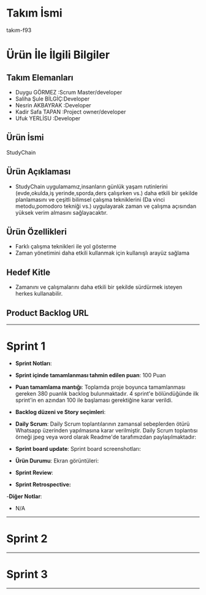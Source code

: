 # **Takım İsmi**

takım-f93

# Ürün İle İlgili Bilgiler

## Takım Elemanları

- Duygu GÖRMEZ      :Scrum Master/developer
- Saliha Şule BİLGİÇ:Developer
- Nesrin AKBAYRAK   :Developer
- Kadir Safa TAPAN  :Project owner/developer
- Ufuk YERLİSU      :Developer

## Ürün İsmi

StudyChain

## Ürün Açıklaması

- StudyChain  uygulamamız,insanların günlük yaşam rutinlerini (evde,okulda,iş yerinde,sporda,ders çalışırken vs.) daha etkili bir şekilde planlamasını ve çeşitli bilimsel çalışma tekniklerini (Da vinci metodu,pomodoro tekniği vs.) uygulayarak zaman ve çalışma açısından yüksek verim almasını sağlayacaktır. 

## Ürün Özellikleri

- Farklı çalışma teknikleri ile yol gösterme
- Zaman yönetimini daha etkili kullanmak için kullanışlı arayüz sağlama

## Hedef Kitle

- Zamanını ve çalışmalarını daha etkili bir şekilde sürdürmek isteyen herkes kullanabilir.

## Product Backlog URL
---

# Sprint 1

- **Sprint Notları**: 

- **Sprint içinde tamamlanması tahmin edilen puan**: 100 Puan

- **Puan tamamlama mantığı**: Toplamda proje boyunca tamamlanması gereken 380 puanlık backlog bulunmaktadır. 4 sprint'e bölündüğünde ilk sprint'in en azından 100 ile başlaması gerektiğine karar verildi.

- **Backlog düzeni ve Story seçimleri**: 


- **Daily Scrum**: Daily Scrum toplantılarının zamansal sebeplerden ötürü Whatsapp üzerinden yapılmasına karar verilmiştir. Daily Scrum toplantısı örneği jpeg veya word olarak Readme'de tarafımızdan paylaşılmaktadır:

- **Sprint board update**: Sprint board screenshotları: 


- **Ürün Durumu**: Ekran görüntüleri:
 
- **Sprint Review**: 


- **Sprint Retrospective:**
 
-**Diğer Notlar**:
- N/A

---

# Sprint 2


---

# Sprint 3

---
